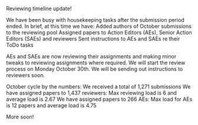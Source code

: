 Reviewing timeline update!

We have been busy with housekeeping tasks after the submission period ended. In brief, at this time we have:
Added authors of October submissions to the reviewing pool
Assigned papers to Action Editors (AEs), Senior Action Editors (SAEs) and reviewers
Sent instructions to AEs and SAEs re their ToDo tasks

AEs and SAEs are now reviewing their assignments and making minor tweaks to reviewing assignments where required. We will start the review process on Monday October 30th. We will be sending out instructions to reviewers soon.

October cycle by the numbers:
We received a total of 1,271 submissions
We have assigned papers to 1,437 reviewers:
Max reviewing load is 6 and average load is 2.67
We have assigned papers to 266 AEs:
Max load for AEs is 12 papers and average load is 4.75

More soon!
